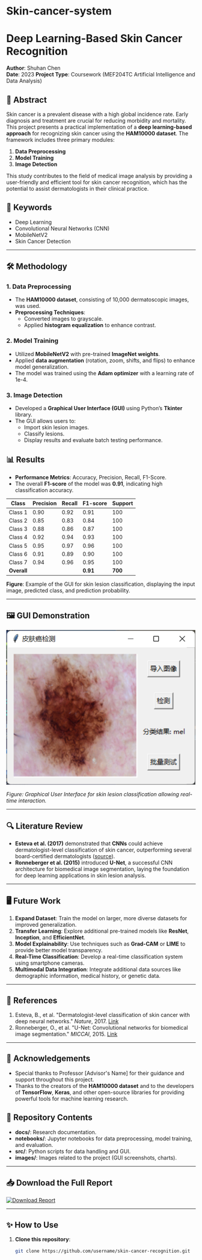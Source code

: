 # Skin-cancer-system
# Deep Learning-Based Skin Cancer Recognition

**Author**: Shuhan Chen  
**Date**: 2023 
**Project Type**: Coursework (MEF204TC Artificial Intelligence and Data Analysis)

## 📜 Abstract
Skin cancer is a prevalent disease with a high global incidence rate. Early diagnosis and treatment are crucial for reducing morbidity and mortality. This project presents a practical implementation of a **deep learning-based approach** for recognizing skin cancer using the **HAM10000 dataset**. The framework includes three primary modules:
1. **Data Preprocessing**
2. **Model Training**
3. **Image Detection**

This study contributes to the field of medical image analysis by providing a user-friendly and efficient tool for skin cancer recognition, which has the potential to assist dermatologists in their clinical practice.

## 🔑 Keywords
- Deep Learning
- Convolutional Neural Networks (CNN)
- MobileNetV2
- Skin Cancer Detection

---

## 🛠️ Methodology
### 1. Data Preprocessing
- The **HAM10000 dataset**, consisting of 10,000 dermatoscopic images, was used.
- **Preprocessing Techniques**:
  - Converted images to grayscale.
  - Applied **histogram equalization** to enhance contrast.

### 2. Model Training
- Utilized **MobileNetV2** with pre-trained **ImageNet weights**.
- Applied **data augmentation** (rotation, zoom, shifts, and flips) to enhance model generalization.
- The model was trained using the **Adam optimizer** with a learning rate of 1e-4.

### 3. Image Detection
- Developed a **Graphical User Interface (GUI)** using Python’s **Tkinter** library.
- The GUI allows users to:
  - Import skin lesion images.
  - Classify lesions.
  - Display results and evaluate batch testing performance.

## 📊 Results
- **Performance Metrics**: Accuracy, Precision, Recall, F1-Score.
- The overall **F1-score** of the model was **0.91**, indicating high classification accuracy.

| Class       | Precision | Recall | F1-score | Support |
|-------------|-----------|--------|----------|---------|
| Class 1     | 0.90      | 0.92   | 0.91     | 100     |
| Class 2     | 0.85      | 0.83   | 0.84     | 100     |
| Class 3     | 0.88      | 0.86   | 0.87     | 100     |
| Class 4     | 0.92      | 0.94   | 0.93     | 100     |
| Class 5     | 0.95      | 0.97   | 0.96     | 100     |
| Class 6     | 0.91      | 0.89   | 0.90     | 100     |
| Class 7     | 0.94      | 0.96   | 0.95     | 100     |
| **Overall** |           |        | **0.91** | **700** |

**Figure**: Example of the GUI for skin lesion classification, displaying the input image, predicted class, and prediction probability.

---

## 🖼️ GUI Demonstration
![GUI for Skin Lesion Classification](skin_cancer_gui.png)

*Figure: Graphical User Interface for skin lesion classification allowing real-time interaction.*

---

## 🔍 Literature Review
- **Esteva et al. (2017)** demonstrated that **CNNs** could achieve dermatologist-level classification of skin cancer, outperforming several board-certified dermatologists ([source](https://www.nature.com/articles/nature21056)).
- **Ronneberger et al. (2015)** introduced **U-Net**, a successful CNN architecture for biomedical image segmentation, laying the foundation for deep learning applications in skin lesion analysis.

---

## 🖥️ Future Work
1. **Expand Dataset**: Train the model on larger, more diverse datasets for improved generalization.
2. **Transfer Learning**: Explore additional pre-trained models like **ResNet**, **Inception**, and **EfficientNet**.
3. **Model Explainability**: Use techniques such as **Grad-CAM** or **LIME** to provide better model transparency.
4. **Real-Time Classification**: Develop a real-time classification system using smartphone cameras.
5. **Multimodal Data Integration**: Integrate additional data sources like demographic information, medical history, or genetic data.

---

## 📖 References
1. Esteva, B., et al. "Dermatologist-level classification of skin cancer with deep neural networks." *Nature*, 2017. [Link](https://www.nature.com/articles/nature21056)
2. Ronneberger, O., et al. "U-Net: Convolutional networks for biomedical image segmentation." *MICCAI*, 2015. [Link](https://link.springer.com/chapter/10.1007%2F978-3-319-24574-4_28)

---

## 🤝 Acknowledgements
- Special thanks to Professor [Advisor's Name] for their guidance and support throughout this project.
- Thanks to the creators of the **HAM10000 dataset** and to the developers of **TensorFlow**, **Keras**, and other open-source libraries for providing powerful tools for machine learning research.

## 📂 Repository Contents
- **docs/**: Research documentation.
- **notebooks/**: Jupyter notebooks for data preprocessing, model training, and evaluation.
- **src/**: Python scripts for data handling and GUI.
- **images/**: Images related to the project (GUI screenshots, charts).

---

## 📥 Download the Full Report
[![Download Report](https://img.shields.io/badge/Download-Final%20Report-blue)](skin_cancer_gui.png)

---

## ✨ How to Use
1. **Clone this repository**: 
   ```sh
   git clone https://github.com/username/skin-cancer-recognition.git
